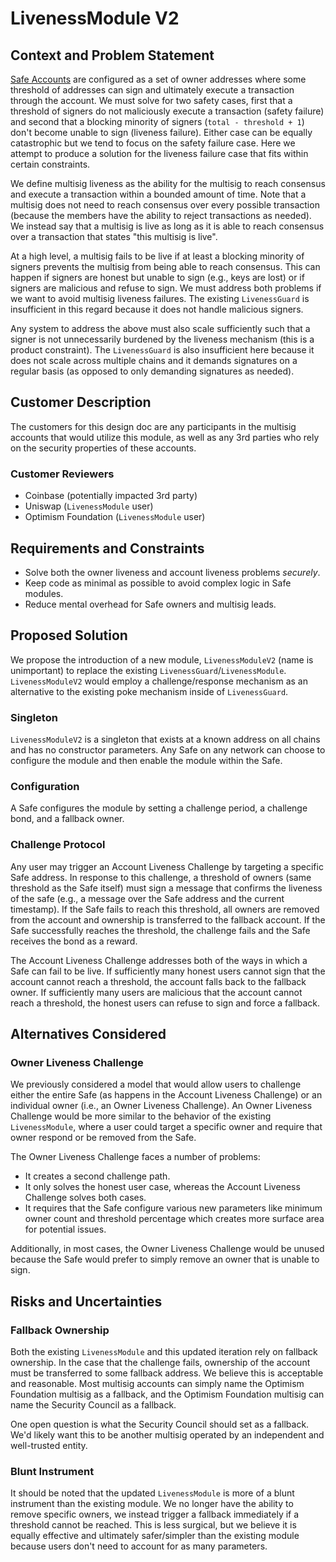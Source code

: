 
# LivenessModule V2

## Context and Problem Statement

<!-- The Context and Problem Statement section is one of the most critical parts of the design
document process. Use this section to clearly highlight the background context for the problem,
the specific issues being faced by customers, and any constraints on a solution as defined either
by customers or by technical limitations. Context and Problem Statement is an opportunity to tell
the story that helps to motivate the rest of the design document. -->

[Safe Accounts](https://safe.global) are configured as a set of owner addresses where some
threshold of addresses can sign and ultimately execute a transaction through the account. We must
solve for two safety cases, first that a threshold of signers do not maliciously execute a
transaction (safety failure) and second that a blocking minority of signers
(`total - threshold + 1`) don't become unable to sign (liveness failure). Either case can be
equally catastrophic but we tend to focus on the safety failure case. Here we attempt to produce a
solution for the liveness failure case that fits within certain constraints.

We define multisig liveness as the ability for the multisig to reach consensus and execute a
transaction within a bounded amount of time. Note that a multisig does not need to reach consensus
over every possible transaction (because the members have the ability to reject transactions as
needed). We instead say that a multisig is live as long as it is able to reach consensus over a
transaction that states "this multisig is live".

At a high level, a multisig fails to be live if at least a blocking minority of signers prevents
the multisig from being able to reach consensus. This can happen if signers are honest but unable
to sign (e.g., keys are lost) or if signers are malicious and refuse to sign. We must address both
problems if we want to avoid multisig liveness failures. The existing `LivenessGuard` is
insufficient in this regard because it does not handle malicious signers.

Any system to address the above must also scale sufficiently such that a signer is not
unnecessarily burdened by the liveness mechanism (this is a product constraint). The
`LivenessGuard` is also insufficient here because it does not scale across multiple chains and it
demands signatures on a regular basis (as opposed to only demanding signatures as needed).

## Customer Description

<!-- Provide a brief summary of the customers for this design document. -->

The customers for this design doc are any participants in the multisig accounts that would utilize
this module, as well as any 3rd parties who rely on the security properties of these accounts.

### Customer Reviewers

<!-- Identify at least one customer who should be involved in the review of this document. -->

- Coinbase (potentially impacted 3rd party)
- Uniswap (`LivenessModule` user)
- Optimism Foundation (`LivenessModule` user)

## Requirements and Constraints

<!-- Identify the solution requirements and any additional design constraints from the Context and
Problem Statement section in a bulleted list. -->

- Solve both the owner liveness and account liveness problems *securely*.
- Keep code as minimal as possible to avoid complex logic in Safe modules.
- Reduce mental overhead for Safe owners and multisig leads.

## Proposed Solution

<!-- Explain the solution that you believe best addresses the problem described above. -->

We propose the introduction of a new module, `LivenessModuleV2` (name is unimportant) to replace
the existing `LivenessGuard`/`LivenessModule`. `LivenessModuleV2` would employ a challenge/response
mechanism as an alternative to the existing poke mechanism inside of `LivenessGuard`.

### Singleton

`LivenessModuleV2` is a singleton that exists at a known address on all chains and has no
constructor parameters. Any Safe on any network can choose to configure the module and then enable
the module within the Safe.

### Configuration

A Safe configures the module by setting a challenge period, a challenge bond, and a fallback owner.

### Challenge Protocol

Any user may trigger an Account Liveness Challenge by targeting a specific Safe address. In
response to this challenge, a threshold of owners (same threshold as the Safe itself) must sign a
message that confirms the liveness of the safe (e.g., a message over the Safe address and the
current timestamp). If the Safe fails to reach this threshold, all owners are removed from the
account and ownership is transferred to the fallback account. If the Safe successfully reaches the
threshold, the challenge fails and the Safe receives the bond as a reward.

The Account Liveness Challenge addresses both of the ways in which a Safe can fail to be live. If
sufficiently many honest users cannot sign that the account cannot reach a threshold, the account
falls back to the fallback owner. If sufficiently many users are malicious that the account cannot
reach a threshold, the honest users can refuse to sign and force a fallback.

## Alternatives Considered

<!-- Describe any alternatives that were considered during the development of this design. Explain
why the alternative designs were ultimately not chosen and where they failed to meet the product
requirements. -->

### Owner Liveness Challenge

We previously considered a model that would allow users to challenge either the entire Safe (as
happens in the Account Liveness Challenge) or an individual owner (i.e., an Owner Liveness
Challenge). An Owner Liveness Challenge would be more similar to the behavior of the existing
`LivenessModule`, where a user could target a specific owner and require that owner respond or be
removed from the Safe.

The Owner Liveness Challenge faces a number of problems:

- It creates a second challenge path.
- It only solves the honest user case, whereas the Account Liveness Challenge solves both cases.
- It requires that the Safe configure various new parameters like minimum owner count and threshold
  percentage which creates more surface area for potential issues.

Additionally, in most cases, the Owner Liveness Challenge would be unused because the Safe would
prefer to simply remove an owner that is unable to sign.

## Risks and Uncertainties

<!-- Explain any risks and uncertainties that this design includes. Highlight aspects of the design
that remain unclear and any potential issues we may face down the line. -->

### Fallback Ownership

Both the existing `LivenessModule` and this updated iteration rely on fallback ownership. In the
case that the challenge fails, ownership of the account must be transferred to some fallback
address. We believe this is acceptable and reasonable. Most multisig accounts can simply name the
Optimism Foundation multisig as a fallback, and the Optimism Foundation multisig can name the
Security Council as a fallback.

One open question is what the Security Council should set as a fallback. We'd likely want this to
be another multisig operated by an independent and well-trusted entity.

### Blunt Instrument

It should be noted that the updated `LivenessModule` is more of a blunt instrument than the
existing module. We no longer have the ability to remove specific owners, we instead trigger a
fallback immediately if a threshold cannot be reached. This is less surgical, but we believe it is
equally effective and ultimately safer/simpler than the existing module because users don't need to
account for as many parameters.
